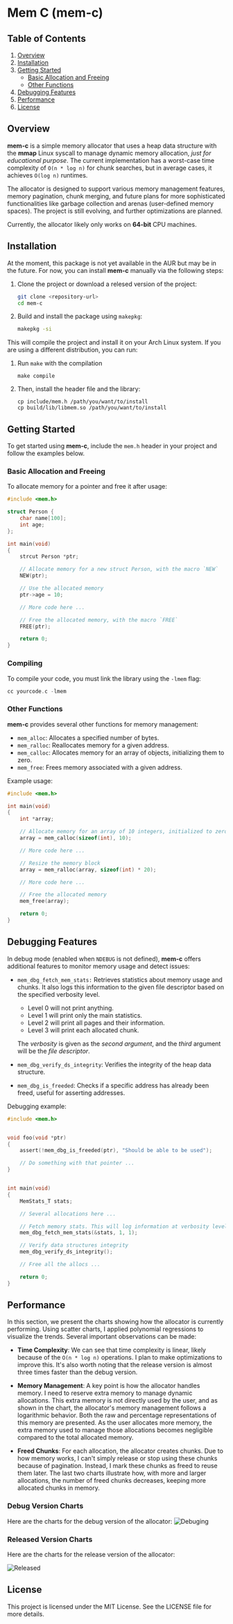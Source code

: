 
# Mem C (mem-c)

## Table of Contents
1. [Overview](#overview)
2. [Installation](#installation)
3. [Getting Started](#getting-started)
   - [Basic Allocation and Freeing](#basic-allocation-and-freeing)
   - [Other Functions](#other-functions)
4. [Debugging Features](#debugging-features)
5. [Performance](#performance)
6. [License](#license)

## Overview

**mem-c** is a simple memory allocator that uses a heap data structure with the **mmap** Linux syscall to manage dynamic memory allocation, *just for educational purpose*. The current implementation has a worst-case time complexity of `O(n * log n)` for chunk searches, but in average cases, it achieves `O(log n)` runtimes.

The allocator is designed to support various memory management features, memory pagination, chunk merging, and future plans for more sophisticated functionalities like garbage collection and arenas (user-defined memory spaces). The project is still evolving, and further optimizations are planned.

Currently, the allocator likely only works on **64-bit** CPU machines.

## Installation

At the moment, this package is not yet available in the AUR but may be in the future. For now, you can install **mem-c** manually via the following steps:

1. Clone the project or download a relesed version of the project:
   ```bash
   git clone <repository-url>
   cd mem-c
   ```

2. Build and install the package using `makepkg`:
   ```bash
   makepkg -si
   ```

This will compile the project and install it on your Arch Linux system.
If you are using a different distribution, you can run:

1. Run `make` with the compilation
   ```
   make compile
   ```
2. Then, install the header file and the library:
   ```
   cp include/mem.h /path/you/want/to/install
   cp build/lib/libmem.so /path/you/want/to/install
   ```
   
## Getting Started

To get started using **mem-c**, include the `mem.h` header in your project and follow the examples below.

### Basic Allocation and Freeing

To allocate memory for a pointer and free it after usage:

```c
#include <mem.h>

struct Person {
    char name[100];
    int age;
};

int main(void)
{
    strcut Person *ptr;

    // Allocate memory for a new struct Person, with the macro `NEW`
    NEW(ptr);

    // Use the allocated memory
    ptr->age = 10;

    // More code here ...

    // Free the allocated memory, with the macro `FREE`
    FREE(ptr);

    return 0;
}
```

### Compiling

To compile your code, you must link the library using the `-lmem` flag:
```c
cc yourcode.c -lmem
```

### Other Functions

**mem-c** provides several other functions for memory management:

- `mem_alloc`: Allocates a specified number of bytes.
- `mem_ralloc`: Reallocates memory for a given address.
- `mem_calloc`: Allocates memory for an array of objects, initializing them to zero.
- `mem_free`: Frees memory associated with a given address.

Example usage:

```c
#include <mem.h>

int main(void)
{
    int *array;

    // Allocate memory for an array of 10 integers, initialized to zero
    array = mem_calloc(sizeof(int), 10);

    // More code here ...

    // Resize the memory block
    array = mem_ralloc(array, sizeof(int) * 20);

    // More code here ...

    // Free the allocated memory
    mem_free(array);

    return 0;
}
```

## Debugging Features

In debug mode (enabled when `NDEBUG` is not defined), **mem-c** offers additional features to monitor memory usage and detect issues:

- `mem_dbg_fetch_mem_stats:` Retrieves statistics about memory usage and chunks. It also logs this information to the given file descriptor based on the specified verbosity level.
  - Level 0 will not print anything.
  - Level 1 will print only the main statistics.
  - Level 2 will print all pages and their information.
  - Level 3 will print each allocated chunk.

  The *verbosity* is given as the *second argument*, and the *third* argument will be the *file descriptor*.

- `mem_dbg_verify_ds_integrity`: Verifies the integrity of the heap data structure.
- `mem_dbg_is_freeded`: Checks if a specific address has already been freed, useful for asserting addresses.

Debugging example:

```c
#include <mem.h>


void foo(void *ptr)
{
    assert(!mem_dbg_is_freeded(ptr), "Should be able to be used");

    // Do something with that pointer ...
}


int main(void)
{
    MemStats_T stats;

    // Several allocations here ...

    // Fetch memory stats. This will log information at verbosity level 1 and output it to file descriptor 1 (stdout).
    mem_dbg_fetch_mem_stats(&stats, 1, 1);

    // Verify data structures integrity
    mem_dbg_verify_ds_integrity();

    // Free all the allocs ...

    return 0;
}
```

## Performance

In this section, we present the charts showing how the allocator is currently performing. Using scatter charts, I applied polynomial regressions to visualize the trends. Several important observations can be made:

- **Time Complexity**: We can see that time complexity is linear, likely because of the `O(n * log n)` operations. I plan to make optimizations to improve this. It's also worth noting that the release version is almost three times faster than the debug version.
  
- **Memory Management**: A key point is how the allocator handles memory. I need to reserve extra memory to manage dynamic allocations. This extra memory is not directly used by the user, and as shown in the chart, the allocator's memory management follows a logarithmic behavior. Both the raw and percentage representations of this memory are presented. As the user allocates more memory, the extra memory used to manage those allocations becomes negligible compared to the total allocated memory.

- **Freed Chunks**: For each allocation, the allocator creates chunks. Due to how memory works, I can't simply release or stop using these chunks because of pagination. Instead, I mark these chunks as freed to reuse them later. The last two charts illustrate how, with more and larger allocations, the number of freed chunks decreases, keeping more allocated chunks in memory.

### Debug Version Charts

Here are the charts for the debug version of the allocator:
![Debuging](./assets/charts-debug-ver.png)


### Released Version Charts

Here are the charts for the release version of the allocator:

![Released](./assets/charts-compiled-ver.png)



## License

This project is licensed under the MIT License. See the LICENSE file for more details.
